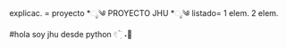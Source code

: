 explicac. = proyecto *ೃ༄ 
PROYECTO JHU *ೃ༄
listado=
1 elem. 
2 elem.
#hola soy jhu desde python 𓏲 ๋࣭ ࣪ ˖🎐
